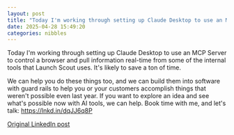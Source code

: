 ```yaml
---
layout: post
title: "Today I'm working through setting up Claude Desktop to use an MCP Server to control a browser and pull information real-time from some of the internal tools that Launch Scout uses. It's likely to save a ton of time."
date: 2025-04-28 15:49:20
categories: nibbles
---
```


Today I'm working through setting up Claude Desktop to use an MCP Server to control a browser and pull information real-time from some of the internal tools that Launch Scout uses. It's likely to save a ton of time.

We can help you do these things too, and we can build them into software with guard rails to help you or your customers accomplish things that weren't possible even last year. If you want to explore an idea and see what's possible now with AI tools, we can help. Book time with me, and let's talk: https://lnkd.in/dqJJ6q8P

[Original LinkedIn post](https://www.linkedin.com/feed/update/urn%3Ali%3Ashare%3A7322648122113839110)
